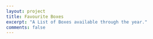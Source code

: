 ```yaml
---
layout: project
title: Favourite Boxes
excerpt: "A List of Boxes available through the year."
comments: false
---
```

